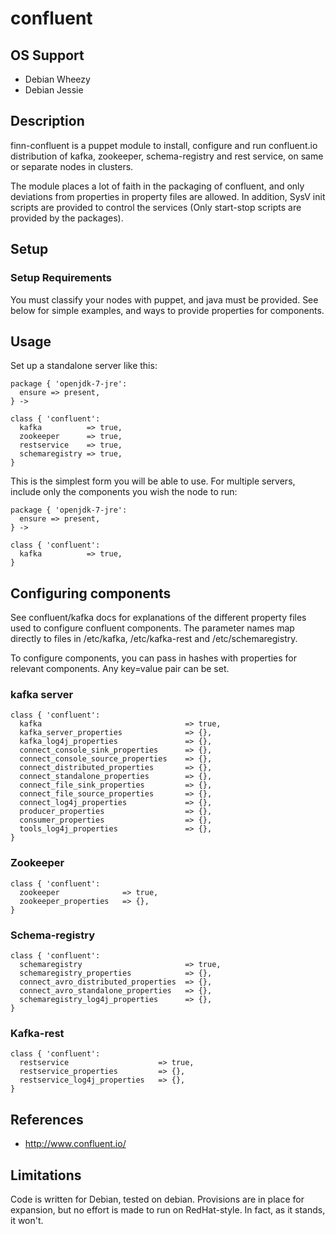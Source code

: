 # confluent

## OS Support

* Debian Wheezy
* Debian Jessie

## Description

finn-confluent is a puppet module to install, configure and run confluent.io distribution of kafka, zookeeper, schema-registry and rest service, on same or separate nodes in clusters. 

The module places a lot of faith in the packaging of confluent, and only deviations from properties in property files are allowed. In addition, SysV init scripts are provided to control the services (Only start-stop scripts are provided by the packages). 

## Setup

### Setup Requirements

You must classify your nodes with puppet, and java must be provided. See below for simple examples, and ways to provide properties for components. 

## Usage

Set up a standalone server like this:

````
package { 'openjdk-7-jre':
  ensure => present,
} ->

class { 'confluent':
  kafka          => true,
  zookeeper      => true,
  restservice    => true,
  schemaregistry => true,
}
````

This is the simplest form you will be able to use. For multiple servers, include only the components you wish the node to run:

````
package { 'openjdk-7-jre':
  ensure => present,
} ->

class { 'confluent':
  kafka          => true,
}
````

## Configuring components

See confluent/kafka docs for explanations of the different property files used to configure confluent components. The parameter names map directly to files in /etc/kafka, /etc/kafka-rest and /etc/schemaregistry. 

To configure components, you can pass in hashes with properties for relevant components. Any key=value pair can be set. 

### kafka server

````
class { 'confluent':
  kafka                                => true,
  kafka_server_properties              => {},
  kafka_log4j_properties               => {},
  connect_console_sink_properties      => {},
  connect_console_source_properties    => {},
  connect_distributed_properties       => {},
  connect_standalone_properties        => {},
  connect_file_sink_properties         => {},
  connect_file_source_properties       => {},
  connect_log4j_properties             => {},
  producer_properties                  => {},
  consumer_properties                  => {},
  tools_log4j_properties               => {},
}
````
### Zookeeper

````
class { 'confluent':
  zookeeper              => true,
  zookeeper_properties   => {},
}
````

### Schema-registry
````
class { 'confluent':
  schemaregistry                       => true,
  schemaregistry_properties            => {},
  connect_avro_distributed_properties  => {},
  connect_avro_standalone_properties   => {},
  schemaregistry_log4j_properties      => {},
}
````

### Kafka-rest
````
class { 'confluent':
  restservice                    => true,
  restservice_properties         => {},
  restservice_log4j_properties   => {},
}
````


## References

* http://www.confluent.io/

## Limitations

Code is written for Debian, tested on debian. Provisions are in place for expansion, but no effort is made to run on RedHat-style. In fact, as it stands, it won't.
